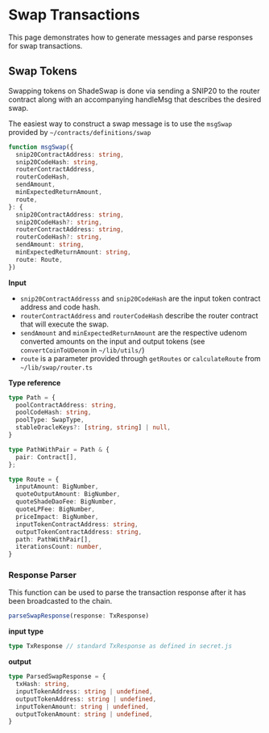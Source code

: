 # Swap Transactions

This page demonstrates how to generate messages and parse responses for  swap transactions.

## Swap Tokens
Swapping tokens on ShadeSwap is done via sending a SNIP20 to the router contract along with an accompanying handleMsg that describes the desired swap.

The easiest way to construct a swap message is to use the `msgSwap` provided by `~/contracts/definitions/swap`
```ts
function msgSwap({
  snip20ContractAddress: string,
  snip20CodeHash: string,
  routerContractAddress,
  routerCodeHash,
  sendAmount,
  minExpectedReturnAmount,
  route,
}: {
  snip20ContractAddress: string,
  snip20CodeHash?: string,
  routerContractAddress: string,
  routerCodeHash?: string,
  sendAmount: string,
  minExpectedReturnAmount: string,
  route: Route,
}) 
```

**Input**

- `snip20ContractAddresss` and `snip20CodeHash` are the input token contract address and code hash.
- `routerContractAddress` and `routerCodeHash` describe the router contract that will execute the swap.
- `sendAmount` and `minExpectedReturnAmount` are the respective udenom converted amounts on the input and output tokens (see `convertCoinToUDenom` in `~/lib/utils/`)
- `route` is a parameter provided through `getRoutes` or `calculateRoute` from `~/lib/swap/router.ts`

**Type reference**
```ts
type Path = {
  poolContractAddress: string,
  poolCodeHash: string,
  poolType: SwapType,
  stableOracleKeys?: [string, string] | null,
}

type PathWithPair = Path & {
  pair: Contract[],
};

type Route = {
  inputAmount: BigNumber,
  quoteOutputAmount: BigNumber,
  quoteShadeDaoFee: BigNumber,
  quoteLPFee: BigNumber,
  priceImpact: BigNumber,
  inputTokenContractAddress: string,
  outputTokenContractAddress: string,
  path: PathWithPair[],
  iterationsCount: number,
}
```

### Response Parser
This function can be used to parse the transaction response after it has been broadcasted to the chain.
```ts
parseSwapResponse(response: TxResponse)
```
**input type**
```ts
type TxResponse // standard TxResponse as defined in secret.js
```

**output**
```ts
type ParsedSwapResponse = {
  txHash: string,
  inputTokenAddress: string | undefined,
  outputTokenAddress: string | undefined,
  inputTokenAmount: string | undefined,
  outputTokenAmount: string | undefined,
}
```
